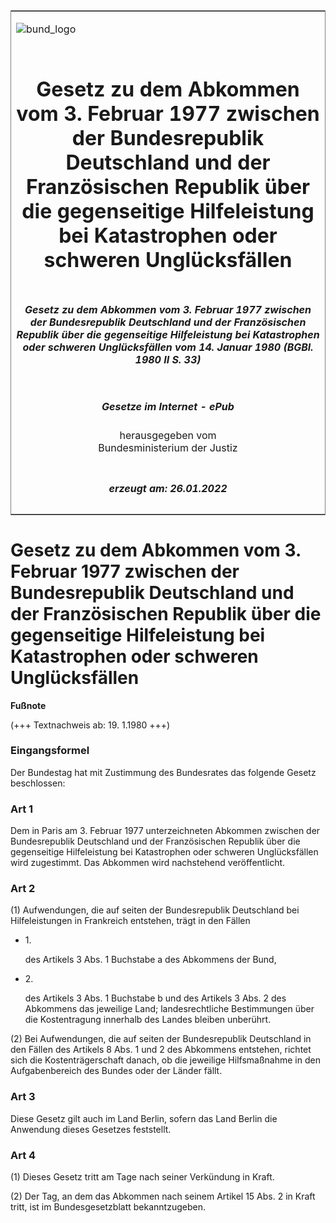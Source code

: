 <span id="DECKBLATT.html"></span>

<table border="0" frame="border" width="100%">

<tr valign="top">

<td align="left">

![bund\_logo](BfJ_2021_Web_de_de.gif)

</td>

<td align="right">

 

</td>

</tr>

<tr align="center" valign="middle">

<td colspan="2">

# Gesetz zu dem Abkommen vom 3. Februar 1977 zwischen der Bundesrepublik Deutschland und der Französischen Republik über die gegenseitige Hilfeleistung bei Katastrophen oder schweren Unglücksfällen

</td>

</tr>

<tr align="center" valign="middle">

<td colspan="2">

##### Gesetz zu dem Abkommen vom 3. Februar 1977 zwischen der Bundesrepublik Deutschland und der Französischen Republik über die gegenseitige Hilfeleistung bei Katastrophen oder schweren Unglücksfällen vom 14. Januar 1980 (BGBl. 1980 II S. 33)

</td>

</tr>

<tr align="center" valign="middle">

<td colspan="2">

  
  

##### Gesetze im Internet - ePub  
  
herausgegeben vom  
Bundesministerium der Justiz

</td>

</tr>

<tr align="center" valign="bottom">

<td colspan="2">

  
  

##### erzeugt am: 26.01.2022

</td>

</tr>

</table>

<span id="BJNR200330980.html"></span>

# Gesetz zu dem Abkommen vom 3. Februar 1977 zwischen der Bundesrepublik Deutschland und der Französischen Republik über die gegenseitige Hilfeleistung bei Katastrophen oder schweren Unglücksfällen

<div>

  
**Fußnote**

<div class="jnhtml">

<div>

<div class="jurAbsatz">

(+++ Textnachweis ab: 19. 1.1980 +++)

</div>

</div>

</div>

</div>

<span id="BJNR200330980BJNE000100314.html"></span>

### Eingangsformel  

<div>

<div class="jnhtml">

<div>

<div class="jurAbsatz">

Der Bundestag hat mit Zustimmung des Bundesrates das folgende Gesetz
beschlossen:

</div>

</div>

</div>

</div>

<span id="BJNR200330980BJNE000200314.html"></span>

### Art 1  

<div>

<div class="jnhtml">

<div>

<div class="jurAbsatz">

Dem in Paris am 3. Februar 1977 unterzeichneten Abkommen zwischen der
Bundesrepublik Deutschland und der Französischen Republik über die
gegenseitige Hilfeleistung bei Katastrophen oder schweren Unglücksfällen
wird zugestimmt. Das Abkommen wird nachstehend veröffentlicht.

</div>

</div>

</div>

</div>

<span id="BJNR200330980BJNE000300314.html"></span>

### Art 2  

<div>

<div class="jnhtml">

<div>

<div class="jurAbsatz">

(1) Aufwendungen, die auf seiten der Bundesrepublik Deutschland bei
Hilfeleistungen in Frankreich entstehen, trägt in den Fällen

  - 1\.
    
    <div style="">
    
    des Artikels 3 Abs. 1 Buchstabe a des Abkommens der Bund,
    
    </div>

  - 2\.
    
    <div style="">
    
    des Artikels 3 Abs. 1 Buchstabe b und des Artikels 3 Abs. 2 des
    Abkommens das jeweilige Land; landesrechtliche Bestimmungen über die
    Kostentragung innerhalb des Landes bleiben unberührt.
    
    </div>

</div>

<div class="jurAbsatz">

(2) Bei Aufwendungen, die auf seiten der Bundesrepublik Deutschland in
den Fällen des Artikels 8 Abs. 1 und 2 des Abkommens entstehen, richtet
sich die Kostenträgerschaft danach, ob die jeweilige Hilfsmaßnahme in
den Aufgabenbereich des Bundes oder der Länder fällt.

</div>

</div>

</div>

</div>

<span id="BJNR200330980BJNE000400314.html"></span>

### Art 3  

<div>

<div class="jnhtml">

<div>

<div class="jurAbsatz">

Diese Gesetz gilt auch im Land Berlin, sofern das Land Berlin die
Anwendung dieses Gesetzes feststellt.

</div>

</div>

</div>

</div>

<span id="BJNR200330980BJNE000500314.html"></span>

### Art 4  

<div>

<div class="jnhtml">

<div>

<div class="jurAbsatz">

(1) Dieses Gesetz tritt am Tage nach seiner Verkündung in Kraft.

</div>

<div class="jurAbsatz">

(2) Der Tag, an dem das Abkommen nach seinem Artikel 15 Abs. 2 in Kraft
tritt, ist im Bundesgesetzblatt bekanntzugeben.

</div>

</div>

</div>

</div>
